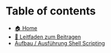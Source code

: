 # Table of contents

* [🏠 Home](README.md)
* [🤝 Leitfaden zum Beitragen](leitfaden-zum-beitragen.md)
* [  Aufbau / Ausführung Shell Scripting](shell-scripting\aufbau-ausführung.md)

